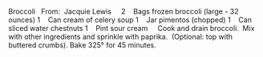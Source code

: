 Broccoli
 
From:  Jacquie Lewis
 
 
2    Bags frozen broccoli (large - 32 ounces)
1    Can cream of celery soup
1    Jar pimentos (chopped)
1    Can sliced water chestnuts
1    Pint sour cream
 
 
Cook and drain broccoli.  Mix with other ingredients and sprinkle with paprika.  (Optional: top with buttered crumbs). 
Bake 325° for 45 minutes.
